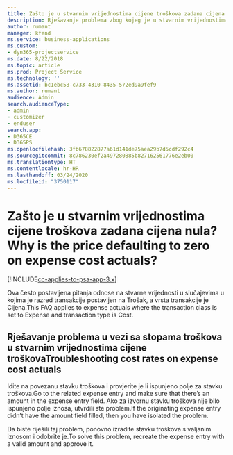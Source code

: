 ```yaml
---
title: Zašto je u stvarnim vrijednostima cijene troškova zadana cijena nula?
description: Rješavanje problema zbog kojeg je u stvarnim vrijednostima cijene troškova zadana cijena 0.
author: rumant
manager: kfend
ms.service: business-applications
ms.custom:
- dyn365-projectservice
ms.date: 8/22/2018
ms.topic: article
ms.prod: Project Service
ms.technology: ''
ms.assetid: bc1ebc58-c733-4310-8435-572ed9a9fef9
ms.author: rumant
audience: Admin
search.audienceType:
- admin
- customizer
- enduser
search.app:
- D365CE
- D365PS
ms.openlocfilehash: 3fb678822877a61d141de75aea29b7d5cdf292c4
ms.sourcegitcommit: 8c786230ef2a497280885b827162561776e2eb00
ms.translationtype: HT
ms.contentlocale: hr-HR
ms.lasthandoff: 03/24/2020
ms.locfileid: "3750117"
---
```

# <a name="why-is-the-price-defaulting-to-zero-on-expense-cost-actuals"></a><span data-ttu-id="d68f4-103">Zašto je u stvarnim vrijednostima cijene troškova zadana cijena nula?</span><span class="sxs-lookup"><span data-stu-id="d68f4-103">Why is the price defaulting to zero on expense cost actuals?</span></span>

[!INCLUDE[cc-applies-to-psa-app-3.x](../includes/cc-applies-to-psa-app-3x.md)]

<span data-ttu-id="d68f4-104">Ova često postavljena pitanja odnose na stvarne vrijednosti u slučajevima u kojima je razred transakcije postavljen na Trošak, a vrsta transakcije je Cijena.</span><span class="sxs-lookup"><span data-stu-id="d68f4-104">This FAQ applies to expense actuals where the transaction class is set to Expense and transaction type is Cost.</span></span>

## <a name="troubleshooting-cost-rates-on-expense-cost-actuals"></a><span data-ttu-id="d68f4-105">Rješavanje problema u vezi sa stopama troškova u stvarnim vrijednostima cijene troškova</span><span class="sxs-lookup"><span data-stu-id="d68f4-105">Troubleshooting cost rates on expense cost actuals</span></span>

<span data-ttu-id="d68f4-106">Idite na povezanu stavku troškova i provjerite je li ispunjeno polje za stavku troškova.</span><span class="sxs-lookup"><span data-stu-id="d68f4-106">Go to the related expense entry and make sure that there’s an amount in the expense entry field.</span></span> <span data-ttu-id="d68f4-107">Ako za izvornu stavku troškova nije bilo ispunjeno polje iznosa, utvrdili ste problem.</span><span class="sxs-lookup"><span data-stu-id="d68f4-107">If the originating expense entry didn’t have the amount field filled, then you have isolated the problem.</span></span>
 
<span data-ttu-id="d68f4-108">Da biste riješili taj problem, ponovno izradite stavku troškova s valjanim iznosom i odobrite je.</span><span class="sxs-lookup"><span data-stu-id="d68f4-108">To solve this problem, recreate the expense entry with a valid amount and approve it.</span></span>
